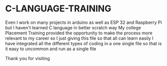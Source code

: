 # C-LANGUAGE-TRAINING

Even I work on many projects in arduino as well as ESP 32 and Raspberry Pi but I haven't learned C language in better scratch way
My college Placement Training  provided the opportunity to make the process more relevant to my career so I just giving this file so that all can learn easily I have integrated all the different types of coding in a one single file so that is it easy to uncommon and run as a single file

Thank you for visiting
